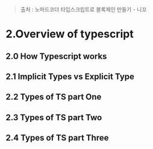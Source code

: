 > 출처 : 노마드코더 타입스크립트로 블록체인 만들기 - 니꼬

# 2.Overview of typescript

## 2.0 How Typescript works
## 2.1 Implicit Types vs Explicit Type
## 2.2 Types of TS part One
## 2.3 Types of TS part Two
## 2.4 Types of TS part Three

